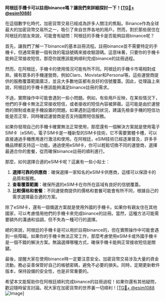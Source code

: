 **阿根廷手機卡可以註冊binance嗎？讓我們來詳細探討一下！[[TG💪+ @esim1088](https://t.me/s/esim1088)]**

在這個數字化時代，加密貨幣交易已經成為許多人關注的焦點。Binance作為全球最大的加密貨幣交易所之一，吸引了來自世界各地的用戶。然而，對於那些居住在阿根廷的朋友來說，可能會有疑問：阿根廷的手機卡是否能夠註冊binance呢？

首先，讓我們了解一下binance的基本註冊流程。註冊binance並不需要特定的手機卡，但通常需要一個有效的電話號碼來接收驗證碼。這意味著，只要你的手機卡能夠正常接收短信，那麼你就應該能夠順利完成binance的註冊過程。

然而，在阿根廷，手機卡的使用情況可能有所不同。阿根廷的手機卡市場相對成熟，擁有眾多的手機運營商，例如Claro、Movistar和Personal等。這些運營商提供的服務覆蓋範圍廣泛，並且大多數地區都有良好的信號覆蓋。因此，從理論上來說，阿根廷的手機卡應該能夠滿足binance註冊的需求。

不過，實際操作中可能會遇到一些小問題。例如，有些用戶反映，在某些情況下，他們的手機卡無法正常接收短信，或者接收的短信內容被屏蔽。這可能是由於運營商的限制或者是手機設置的問題。如果遇到這樣的狀況，建議先檢查手機的短信功能是否正常，同時確認運營商是否支持國際短信服務。

如果你發現自己的手機卡確實無法正常使用，那麼還有一個解決方案就是使用電子SIM卡（eSIM）。電子SIM卡是一種新型的SIM卡技術，它不需要實體卡槽，可以直接通過手機應用進行激活和使用。在阿根廷，eSIM技術已經逐漸普及，許多手機品牌都支持這一功能。通過使用eSIM卡，你可以輕鬆切換不同的運營商，選擇最適合你的套餐，從而確保binance註冊的順利進行。

那麼，如何選擇合適的eSIM卡呢？這裏有一些小貼士：

1. **選擇可靠的供應商**：確保選擇一家知名的eSIM卡供應商，這樣可以保證卡的品質和服務。
2. **查看覆蓋範圍**：確保所選的eSIM卡在你所在區域有良好的信號覆蓋。
3. **比較價格和套餐**：不同運營商提供的價格和套餐可能會有所不同，根據自己的需求選擇最合適的方案。

除了eSIM卡，還有一個備選方案就是使用外國的手機卡。如果你有親友住在其他國家，可以考慮借用他們的手機卡來完成binance的註冊。當然，這種方法可能需要額外的溝通和協調，但不失為一種可行的選擇。

總的來說，阿根廷的手機卡是可以用於註冊binance的，但在實際操作中可能會遇到一些障礙。如果你的手機卡無法正常工作，那麼考慮使用eSIM卡或外國手機卡是一個不錯的解決方案。無論選擇哪種方式，確保手機卡能夠正常接收短信是關鍵。

最後，提醒大家在使用binance時一定要注意安全。加密貨幣交易涉及大量的資金流動，務必妥善保管好自己的帳號密碼，避免不必要的損失。同時，定期更新軟件版本，保持設備的安全性，也是非常重要的。

希望本文能幫助你在阿根廷順利完成binance的註冊過程！如果你還有其他疑問，歡迎隨時留言討論。祝大家在加密貨幣的世界裏一切順利！[[TG💪+ @esim1088](https://t.me/s/esim1088) ![Image](https://i.postimg.cc/4NQfJmqS/Snipaste-2025-05-13-00-14-12.png)]